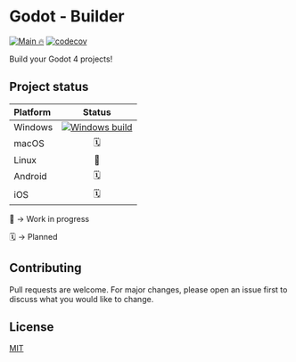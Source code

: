 # Godot - Builder

[![Main 🔥](https://github.com/KL-B0/godot-builder/actions/workflows/main.yml/badge.svg?branch=main)](https://github.com/KL-B0/godot-builder/actions/workflows/main.yml)
[![codecov](https://codecov.io/gh/KL-B0/godot-builder/branch/main/graph/badge.svg?token=BIL79P5I7T)](https://codecov.io/gh/KL-B0/godot-builder)

Build your Godot 4 projects!

## Project status

| Platform | Status                                                                                                                                                                             |
| :------- | :--------------------------------------------------------------------------------------------------------------------------------------------------------------------------------: |
| Windows  | [![Windows build](https://github.com/KL-B0/godot-builder/actions/workflows/test-windows.yml/badge.svg)](https://github.com/KL-B0/godot-builder/actions/workflows/test-windows.yml) |
| macOS    | 🗓️                                                                                                                                                                                 |
| Linux    | 🚧                                                                                                                                                                                 |
| Android  | 🗓️                                                                                                                                                                                 |
| iOS      | 🗓️                                                                                                                                                                                 |

🚧 -> Work in progress

🗓️ -> Planned

## Contributing

Pull requests are welcome. For major changes, please open an issue first
to discuss what you would like to change.

## License

[MIT](https://choosealicense.com/licenses/mit/)
